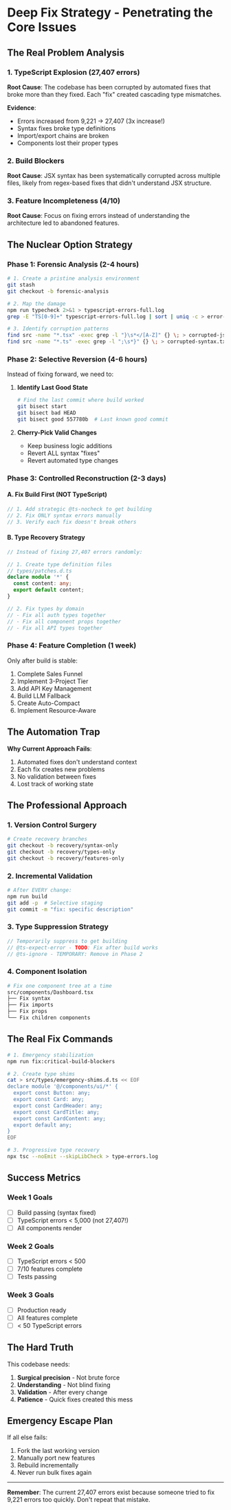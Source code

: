 # Deep Fix Strategy - Penetrating the Core Issues

## The Real Problem Analysis

### 1. TypeScript Explosion (27,407 errors)
**Root Cause**: The codebase has been corrupted by automated fixes that broke more than they fixed. Each "fix" created cascading type mismatches.

**Evidence**:
- Errors increased from 9,221 → 27,407 (3x increase!)
- Syntax fixes broke type definitions
- Import/export chains are broken
- Components lost their proper types

### 2. Build Blockers
**Root Cause**: JSX syntax has been systematically corrupted across multiple files, likely from regex-based fixes that didn't understand JSX structure.

### 3. Feature Incompleteness (4/10)
**Root Cause**: Focus on fixing errors instead of understanding the architecture led to abandoned features.

## The Nuclear Option Strategy

### Phase 1: Forensic Analysis (2-4 hours)
```bash
# 1. Create a pristine analysis environment
git stash
git checkout -b forensic-analysis

# 2. Map the damage
npm run typecheck 2>&1 > typescript-errors-full.log
grep -E "TS[0-9]+" typescript-errors-full.log | sort | uniq -c > error-patterns.txt

# 3. Identify corruption patterns
find src -name "*.tsx" -exec grep -l "}\s*</[A-Z]" {} \; > corrupted-jsx.txt
find src -name "*.ts" -exec grep -l ";\s*}" {} \; > corrupted-syntax.txt
```

### Phase 2: Selective Reversion (4-6 hours)
Instead of fixing forward, we need to:

1. **Identify Last Good State**
   ```bash
   # Find the last commit where build worked
   git bisect start
   git bisect bad HEAD
   git bisect good 557780b  # Last known good commit
   ```

2. **Cherry-Pick Valid Changes**
   - Keep business logic additions
   - Revert ALL syntax "fixes"
   - Revert automated type changes

### Phase 3: Controlled Reconstruction (2-3 days)

#### A. Fix Build First (NOT TypeScript)
```typescript
// 1. Add strategic @ts-nocheck to get building
// 2. Fix ONLY syntax errors manually
// 3. Verify each fix doesn't break others
```

#### B. Type Recovery Strategy
```typescript
// Instead of fixing 27,407 errors randomly:

// 1. Create type definition files
// types/patches.d.ts
declare module '*' {
  const content: any;
  export default content;
}

// 2. Fix types by domain
// - Fix all auth types together
// - Fix all component props together
// - Fix all API types together
```

### Phase 4: Feature Completion (1 week)
Only after build is stable:
1. Complete Sales Funnel
2. Implement 3-Project Tier
3. Add API Key Management
4. Build LLM Fallback
5. Create Auto-Compact
6. Implement Resource-Aware

## The Automation Trap

**Why Current Approach Fails**:
1. Automated fixes don't understand context
2. Each fix creates new problems
3. No validation between fixes
4. Lost track of working state

## The Professional Approach

### 1. Version Control Surgery
```bash
# Create recovery branches
git checkout -b recovery/syntax-only
git checkout -b recovery/types-only
git checkout -b recovery/features-only
```

### 2. Incremental Validation
```bash
# After EVERY change:
npm run build
git add -p  # Selective staging
git commit -m "fix: specific description"
```

### 3. Type Suppression Strategy
```typescript
// Temporarily suppress to get building
// @ts-expect-error - TODO: Fix after build works
// @ts-ignore - TEMPORARY: Remove in Phase 2
```

### 4. Component Isolation
```bash
# Fix one component tree at a time
src/components/Dashboard.tsx
├── Fix syntax
├── Fix imports  
├── Fix props
└── Fix children components
```

## The Real Fix Commands

```bash
# 1. Emergency stabilization
npm run fix:critical-build-blockers

# 2. Create type shims
cat > src/types/emergency-shims.d.ts << EOF
declare module '@/components/ui/*' {
  export const Button: any;
  export const Card: any;
  export const CardHeader: any;
  export const CardTitle: any;
  export const CardContent: any;
  export default any;
}
EOF

# 3. Progressive type recovery
npx tsc --noEmit --skipLibCheck > type-errors.log
```

## Success Metrics

### Week 1 Goals
- [ ] Build passing (syntax fixed)
- [ ] TypeScript errors < 5,000 (not 27,407!)
- [ ] All components render

### Week 2 Goals  
- [ ] TypeScript errors < 500
- [ ] 7/10 features complete
- [ ] Tests passing

### Week 3 Goals
- [ ] Production ready
- [ ] All features complete
- [ ] < 50 TypeScript errors

## The Hard Truth

This codebase needs:
1. **Surgical precision** - Not brute force
2. **Understanding** - Not blind fixing
3. **Validation** - After every change
4. **Patience** - Quick fixes created this mess

## Emergency Escape Plan

If all else fails:
1. Fork the last working version
2. Manually port new features
3. Rebuild incrementally
4. Never run bulk fixes again

---

**Remember**: The current 27,407 errors exist because someone tried to fix 9,221 errors too quickly. Don't repeat that mistake.